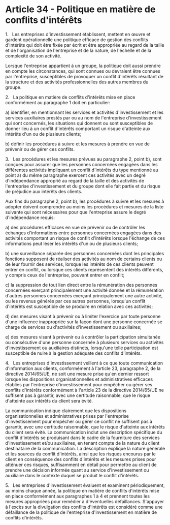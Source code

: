 # Article 34 - Politique en matière de conflits d'intérêts


1.   Les entreprises d'investissement établissent, mettent en œuvre et gardent opérationnelle une politique efficace de gestion des conflits d'intérêts qui doit être fixée par écrit et être appropriée au regard de la taille et de l'organisation de l'entreprise et de la nature, de l'échelle et de la complexité de son activité.

Lorsque l'entreprise appartient à un groupe, la politique doit aussi prendre en compte les circonstances, qui sont connues ou devraient être connues par l'entreprise, susceptibles de provoquer un conflit d'intérêts résultant de la structure et des activités professionnelles des autres membres du groupe.

2.   La politique en matière de conflits d'intérêts mise en place conformément au paragraphe 1 doit en particulier:

a) identifier, en mentionnant les services et activités d'investissement et les services auxiliaires prestés par ou au nom de l'entreprise d'investissement qui sont concernés, les situations qui donnent ou sont susceptibles de donner lieu à un conflit d'intérêts comportant un risque d'atteinte aux intérêts d'un ou de plusieurs clients;

b) définir les procédures à suivre et les mesures à prendre en vue de prévenir ou de gérer ces conflits.

3.   Les procédures et les mesures prévues au paragraphe 2, point b), sont conçues pour assurer que les personnes concernées engagées dans les différentes activités impliquant un conflit d'intérêts du type mentionné au point a) du même paragraphe exercent ces activités avec un degré d'indépendance approprié au regard de la taille et des activités de l'entreprise d'investissement et du groupe dont elle fait partie et du risque de préjudice aux intérêts des clients.

Aux fins du paragraphe 2, point b), les procédures à suivre et les mesures à adopter doivent comprendre au moins les procédures et mesures de la liste suivante qui sont nécessaires pour que l'entreprise assure le degré d'indépendance requis:

a) des procédures efficaces en vue de prévenir ou de contrôler les échanges d'informations entre personnes concernées engagées dans des activités comportant un risque de conflit d'intérêts lorsque l'échange de ces informations peut léser les intérêts d'un ou de plusieurs clients;

b) une surveillance séparée des personnes concernées dont les principales fonctions supposent de réaliser des activités au nom de certains clients ou de leur fournir des services, lorsque les intérêts de ces clients peuvent entrer en conflit, ou lorsque ces clients représentent des intérêts différents, y compris ceux de l'entreprise, pouvant entrer en conflit;

c) la suppression de tout lien direct entre la rémunération des personnes concernées exerçant principalement une activité donnée et la rémunération d'autres personnes concernées exerçant principalement une autre activité, ou les revenus générés par ces autres personnes, lorsqu'un conflit d'intérêts est susceptible de se produire en relation avec ces activités;

d) des mesures visant à prévenir ou à limiter l'exercice par toute personne d'une influence inappropriée sur la façon dont une personne concernée se charge de services ou d'activités d'investissement ou auxiliaires;

e) des mesures visant à prévenir ou à contrôler la participation simultanée ou consécutive d'une personne concernée à plusieurs services ou activités d'investissement ou auxiliaires distincts, lorsqu'une telle participation est susceptible de nuire à la gestion adéquate des conflits d'intérêts.

4.   Les entreprises d'investissement veillent à ce que toute communication d'information aux clients, conformément à l'article 23, paragraphe 2, de la directive 2014/65/UE, ne soit une mesure prise qu'en dernier ressort lorsque les dispositions organisationnelles et administratives efficaces établies par l'entreprise d'investissement pour empêcher ou gérer ses conflits d'intérêts conformément à l'article 23 de la directive 2014/65/UE ne suffisent pas à garantir, avec une certitude raisonnable, que le risque d'atteinte aux intérêts du client sera évité.

La communication indique clairement que les dispositions organisationnelles et administratives prises par l'entreprise d'investissement pour empêcher ou gérer ce conflit ne suffisent pas à garantir, avec une certitude raisonnable, que le risque d'atteinte aux intérêts du client sera évité. La communication inclut une description spécifique du conflit d'intérêts se produisant dans le cadre de la fourniture des services d'investissement et/ou auxiliaires, en tenant compte de la nature du client destinataire de la communication. La description explique la nature générale et les sources du conflit d'intérêts, ainsi que les risques encourus par le client en conséquence des conflits d'intérêts et les mesures prises pour atténuer ces risques, suffisamment en détail pour permettre au client de prendre une décision informée quant au service d'investissement ou auxiliaire dans le contexte duquel se produit le conflit d'intérêts.

5.   Les entreprises d'investissement évaluent et examinent périodiquement, au moins chaque année, la politique en matière de conflits d'intérêts mise en place conformément aux paragraphes 1 à 4 et prennent toutes les mesures appropriées pour remédier à d'éventuelles défaillances. S'appuyer à l'excès sur la divulgation des conflits d'intérêts est considéré comme une défaillance de la politique de l'entreprise d'investissement en matière de conflits d'intérêts.
